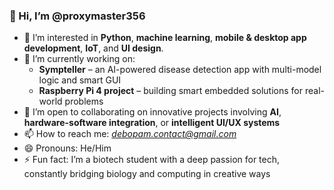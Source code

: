 ### 👋 Hi, I’m @proxymaster356

- 👀 I’m interested in **Python**, **machine learning**, **mobile & desktop app development**, **IoT**, and **UI design**.
- 🌱 I’m currently working on:
  - **Sympteller** – an AI-powered disease detection app with multi-model logic and smart GUI
  - **Raspberry Pi 4 project** – building smart embedded solutions for real-world problems
- 💞️ I’m open to collaborating on innovative projects involving **AI**, **hardware-software integration**, or **intelligent UI/UX systems**
- 📫 How to reach me: *debopam.contact@gmail.com*
- 😄 Pronouns: He/Him
- ⚡ Fun fact: I’m a biotech student with a deep passion for tech, constantly bridging biology and computing in creative ways

<!---
proxymaster356/proxymaster356 is a ✨ special ✨ repository because its `README.md` (this file) appears on your GitHub profile.
You can click the Preview link to take a look at your changes.
--->
